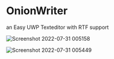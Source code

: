 # OnionWriter
an Easy UWP Texteditor with RTF support

![Screenshot 2022-07-31 005158](https://user-images.githubusercontent.com/77418440/182002704-a7f361f7-fda4-48d3-8a9c-33ac37daadc1.png)




![Screenshot 2022-07-31 005449](https://user-images.githubusercontent.com/77418440/182002788-acedd9f4-ae26-4f72-b6c9-32360da11e82.png)
